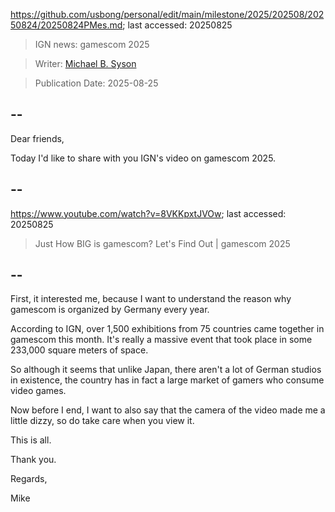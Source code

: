 https://github.com/usbong/personal/edit/main/milestone/2025/202508/20250824/20250824PMes.md; last accessed: 20250825

> IGN news: gamescom 2025

> Writer: [Michael B. Syson](https://www.linkedin.com/in/michaelsyson/)

> Publication Date: 2025-08-25

## --

Dear friends,

Today I'd like to share with you IGN's video on gamescom 2025.

## --

https://www.youtube.com/watch?v=8VKKpxtJVOw; last accessed: 20250825

> Just How BIG is gamescom? Let's Find Out | gamescom 2025

## --

First, it interested me, because I want to understand the reason why gamescom is organized by Germany every year.

According to IGN, over 1,500 exhibitions from 75 countries came together in gamescom this month. It's really a massive event that took place in some 233,000 square meters of space.

So although it seems that unlike Japan, there aren't a lot of German studios in existence, the country has in fact a large market of gamers who consume video games.

Now before I end, I want to also say that the camera of the video made me a little dizzy, so do take care when you view it.

This is all.

Thank you.

Regards,

Mike